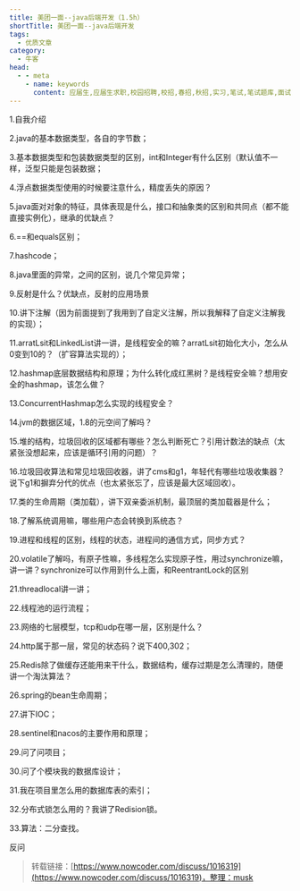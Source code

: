 ```yaml
---
title: 美团一面--java后端开发（1.5h）
shortTitle: 美团一面--java后端开发
tags:
  - 优质文章
category:
  - 牛客
head:
  - - meta
    - name: keywords
      content: 应届生,应届生求职,校园招聘,校招,春招,秋招,实习,笔试,笔试题库,面试,面试题库,程序员,程序猿,程序猿,产品经理,PM,运营,游戏策划,软件工程师,java,c/c++,php,python,算法,机器学习,人工智能,数据挖掘,数据分析,数据分析师,前端工程师,测试工程师,测试开发工程师,运维工程师,安卓工程师,ios工程师,android,硬件工程师,电气工程师,嵌入式工程师,汽车制造研发,审计,会计,财务管理,市场营销,品牌管理,金融,四大,法务,销售,行政,人力资源,hr,管培生,地产,国企,银行,实习,实习生,招聘,找工作,牛客网
---
```


1.自我介绍

2.java的基本数据类型，各自的字节数；

3.基本数据类型和包装数据类型的区别，int和Integer有什么区别（默认值不一样，泛型只能是包装数据；

4.浮点数据类型使用的时候要注意什么，精度丢失的原因？

5.java面对对象的特征，具体表现是什么，接口和抽象类的区别和共同点（都不能直接实例化），继承的优缺点？

6.==和equals区别；

7.hashcode；

8.java里面的异常，之间的区别，说几个常见异常；

9.反射是什么？优缺点，反射的应用场景

10.讲下注解（因为前面提到了我用到了自定义注解，所以我解释了自定义注解我的实现）；

11.arratLsit和LinkedList讲一讲，是线程安全的嘛？arratLsit初始化大小，怎么从0变到10的？（扩容算法实现的）；

12.hashmap底层数据结构和原理；为什么转化成红黑树？是线程安全嘛？想用安全的hashmap，该怎么做？

13.ConcurrentHashmap怎么实现的线程安全？

14.jvm的数据区域，1.8的元空间了解吗？

15.堆的结构，垃圾回收的区域都有哪些？怎么判断死亡？引用计数法的缺点（太紧张没想起来，应该是循环引用的问题）？

16.垃圾回收算法和常见垃圾回收器，讲了cms和g1，年轻代有哪些垃圾收集器？说下g1和摒弃分代的优点（也太紧张忘了，应该是最大区域回收）。

17.类的生命周期（类加载），讲下双亲委派机制，最顶层的类加载器是什么；

18.了解系统调用嘛，哪些用户态会转换到系统态？

19.进程和线程的区别，线程的状态，进程间的通信方式，同步方式？

20.volatile了解吗，有原子性嘛，多线程怎么实现原子性，用过synchronize嘛，讲一讲？synchronize可以作用到什么上面，和ReentrantLock的区别

21.threadlocal讲一讲；

22.线程池的运行流程；

23.网络的七层模型，tcp和udp在哪一层，区别是什么？

24.http属于那一层，常见的状态码？说下400,302；

25.Redis除了做缓存还能用来干什么，数据结构，缓存过期是怎么清理的，随便讲一个淘汰算法？

26.spring的bean生命周期；

27.讲下IOC；

28.sentinel和nacos的主要作用和原理；

29.问了问项目；

30.问了个模块我的数据库设计；

31.我在项目里怎么用的数据库表的索引；

32.分布式锁怎么用的？我讲了Redision锁。

33.算法：二分查找。

反问

>转载链接：[https://www.nowcoder.com/discuss/1016319](https://www.nowcoder.com/discuss/1016319)，整理：musk
